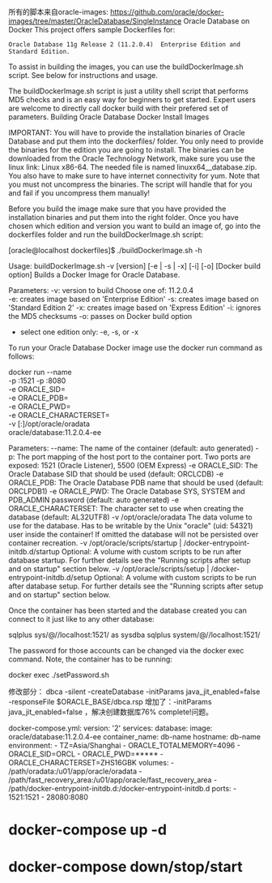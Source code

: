 所有的脚本来自oracle-images: https://github.com/oracle/docker-images/tree/master/OracleDatabase/SingleInstance
Oracle Database on Docker
This project offers sample Dockerfiles for:

    Oracle Database 11g Release 2 (11.2.0.4)  Enterprise Edition and Standard Edition.

To assist in building the images, you can use the buildDockerImage.sh script. See below for instructions and usage.

The buildDockerImage.sh script is just a utility shell script that performs MD5 checks and is an easy way for beginners to get started. Expert users are welcome to directly call docker build with their prefered set of parameters.
Building Oracle Database Docker Install Images

IMPORTANT: You will have to provide the installation binaries of Oracle Database and put them into the dockerfiles/<version> folder. You only need to provide the binaries for the edition you are going to install. The binaries can be downloaded from the Oracle Technology Network, make sure you use the linux link: Linux x86-64. The needed file is named linuxx64__database.zip. You also have to make sure to have internet connectivity for yum. Note that you must not uncompress the binaries. The script will handle that for you and fail if you uncompress them manually!

Before you build the image make sure that you have provided the installation binaries and put them into the right folder. Once you have chosen which edition and version you want to build an image of, go into the dockerfiles folder and run the buildDockerImage.sh script:

[oracle@localhost dockerfiles]$ ./buildDockerImage.sh -h

Usage: buildDockerImage.sh -v [version] [-e | -s | -x] [-i] [-o] [Docker build option]
Builds a Docker Image for Oracle Database.

Parameters:
   -v: version to build
       Choose one of: 11.2.0.4  
   -e: creates image based on 'Enterprise Edition'
   -s: creates image based on 'Standard Edition 2'
   -x: creates image based on 'Express Edition'
   -i: ignores the MD5 checksums
   -o: passes on Docker build option

* select one edition only: -e, -s, or -x
 

To run your Oracle Database Docker image use the docker run command as follows:

docker run --name <container name> \
-p <host port>:1521 -p <host port>:8080 \
-e ORACLE_SID=<your SID> \
-e ORACLE_PDB=<your PDB name> \
-e ORACLE_PWD=<your database passwords> \
-e ORACLE_CHARACTERSET=<your character set> \
-v [<host mount point>:]/opt/oracle/oradata \
oracle/database:11.2.0.4-ee

Parameters:
   --name:        The name of the container (default: auto generated)
   -p:            The port mapping of the host port to the container port. 
                  Two ports are exposed: 1521 (Oracle Listener), 5500 (OEM Express)
   -e ORACLE_SID: The Oracle Database SID that should be used (default: ORCLCDB)
   -e ORACLE_PDB: The Oracle Database PDB name that should be used (default: ORCLPDB1)
   -e ORACLE_PWD: The Oracle Database SYS, SYSTEM and PDB_ADMIN password (default: auto generated)
   -e ORACLE_CHARACTERSET:
                  The character set to use when creating the database (default: AL32UTF8)
   -v /opt/oracle/oradata
                  The data volume to use for the database.
                  Has to be writable by the Unix "oracle" (uid: 54321) user inside the container!
                  If omitted the database will not be persisted over container recreation.
   -v /opt/oracle/scripts/startup | /docker-entrypoint-initdb.d/startup
                  Optional: A volume with custom scripts to be run after database startup.
                  For further details see the "Running scripts after setup and on startup" section below.
   -v /opt/oracle/scripts/setup | /docker-entrypoint-initdb.d/setup
                  Optional: A volume with custom scripts to be run after database setup.
                  For further details see the "Running scripts after setup and on startup" section below.

Once the container has been started and the database created you can connect to it just like to any other database:

sqlplus sys/<your password>@//localhost:1521/<your SID> as sysdba
sqlplus system/<your password>@//localhost:1521/<your SID>
 
  
The password for those accounts can be changed via the docker exec command. Note, the container has to be running:

docker exec <container name> ./setPassword.sh <your password>
 
修改部分：
    dbca -silent -createDatabase -initParams java_jit_enabled=false -responseFile $ORACLE_BASE/dbca.rsp 
    增加了：-initParams java_jit_enabled=false  ，解决创建数据库76% complete!问题。
 
docker-compose.yml:
version: '2'
services:
  database:
    image: oracle/database:11.2.0.4-ee
    container_name: db-name
    hostname: db-name
    environment:
      - TZ=Asia/Shanghai
      - ORACLE_TOTALMEMORY=4096
      - ORACLE_SID=ORCL
      - ORACLE_PWD=*****
      - ORACLE_CHARACTERSET=ZHS16GBK
    volumes:
      - /path/oradata:/u01/app/oracle/oradata 
      - /path/fast_recovery_area:/u01/app/oracle/fast_recovery_area
      - /path/docker-entrypoint-initdb.d:/docker-entrypoint-initdb.d
    ports:
      - 1521:1521
      - 28080:8080
# docker-compose up -d
# docker-compose down/stop/start
